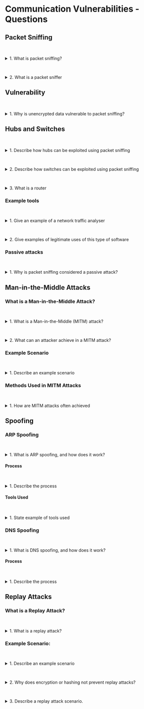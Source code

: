 # Communication Vulnerabilities - Questions

## Packet Sniffing

&nbsp;
<details>
<summary>
1. What is packet sniffing?
</summary>

Packet sniffing is where an attacker views information sent through a network. A packet sniffer monitors and logs all network traffic on the network it is connected to.
</details>

&nbsp;
<details>
<summary>
2. What is a packet sniffer
</summary>

A packet sniffer is a program which monitors and logs all network traffic over the network they're on, not just the packets for their nodes. Once the packet data has been captured, it needs to be analysed by the software and presented in a user-readable format. 
</details>

## Vulnerability

&nbsp;
<details>
<summary>
1. Why is unencrypted data vulnerable to packet sniffing?
</summary>

If sensitive information (e.g., passwords, financial data) is sent unencrypted, an attacker can potentially intercept and read it.
</details>

## Hubs and Switches

&nbsp;
<details>
<summary>
1. Describe how hubs can be exploited using packet sniffing
</summary>

* Hubs are inherently vulnerable to packet sniffing because a hub operates by broadcasting all network traffic to all devices connected to it, regardless of the intended recipient.
* Since every device on the network receives all the packets, a device running a packet sniffer can easily capture all the network traffic. This makes packet sniffing very simple in hub-based networks, as all communication passes through all devices.
</details>

&nbsp;
<details>
<summary>
2. Describe how switches can be exploited using packet sniffing
</summary>

* Switches are designed to be more secure because they only send packets to the device that is the intended recipient. Each device on the network receives only the data that is meant for it, reducing the ability to sniff traffic.
* However, certain attacks can overload switches, forcing them into "promiscuous mode" and acting like hubs. This is because a hub sends all the packets to all the hosts on a network. Switches send packets to the correct nodes. However, some switches can reduce themselves to hubs, and hence, become susceptible to sniffing. 
</details>

&nbsp;
<details>
<summary>
3. What is a router
</summary>

One important thing to note is that what we commonly call a router these days is actually a combination of multiple things, such as the router, modem, a switch, and a wireless access point. 
</details>

### Example tools

&nbsp;
<details>
<summary>
1. Give an example of a network traffic analyser
</summary>

Wireshark is a network traffic analyser
</details>

&nbsp;
<details>
<summary>
2. Give examples of legitimate uses of this type of software
</summary>

* to identify a denial of service, 
* to troubleshoot firewall problems, such as looking at communication from a node which isn't passed to another node when you would expect it to be. 
</details>

### Passive attacks

&nbsp;
<details>
<summary>
1. Why is packet sniffing considered a passive attack?
</summary>

It allows the attacker to read information which wouldn't normally pass through their computer, without altering it.
</details>

## Man-in-the-Middle Attacks

### What is a Man-in-the-Middle Attack?

&nbsp;
<details>
<summary>
1. What is a Man-in-the-Middle (MITM) attack?
</summary>

A **Man-in-the-Middle (MITM) attack** occurs when an attacker intercepts communication between two parties by tricking the victim's computer into connecting with the attacker’s device instead of the legitimate destination.

The attacker acts as a relay, passing information between the victim and the legitimate recipient.
</details>

&nbsp;
<details>
<summary>
2. What can an attacker achieve in a MITM attack?
</summary>

* View sensitive data.
* Modify data being transmitted.
* Impersonate one of the communicating parties.
</details>

### Example Scenario

&nbsp;
<details>
<summary>
1. Describe an example scenario
</summary>

1. Victim connects to the attacker’s device, believing it is the legitimate server.
2. The attacker establishes a connection with the real server.
3. All communication between the victim and the server is passed through the attacker.
</details>

### Methods Used in MITM Attacks

&nbsp;
<details>
<summary>
1. How are MITM attacks often achieved
</summary>

MITM attacks are often achieved through **spoofing**, where the attacker tricks the victim's device into connecting with their node instead of the intended destination, intercepting and relaying traffic.

Two spoofing techniques are:
- **ARP Spoofing** (on Local Area Networks).
- **DNS Spoofing** (on the internet).

</details>

## Spoofing

### ARP Spoofing

&nbsp;
<details>
<summary>
1. What is ARP spoofing, and how does it work?
</summary>

Address Resolution Protocol (ARP) spoofing spoofing manipulates the mapping of IP addresses to MAC addresses, causing traffic meant for a legitimate IP to be sent to the attacker.
</details>

#### Process

&nbsp;
<details>
<summary>
1. Describe the process
</summary>

1. The attacker’s MAC address is falsely associated with a legitimate IP address of another node on the network.
1. Hosts on the LAN cache this spoofed ARP packet, causing data meant for the legitimate IP to be sent to the attacker instead.
</details>

#### Tools Used

&nbsp;
<details>
<summary>
1. State example of tools used
</summary>

- Examples of ARP spoofing tools include:
  - ARP Spoof
  - Cain and Abel
  - Ettercap
</details>

### DNS Spoofing

&nbsp;
<details>
<summary>
1. What is DNS spoofing, and how does it work?
</summary>

Domain Name System (DNS) spoofing manipulates DNS responses, redirecting traffic to the attacker’s server by sending a false IP address in response to a DNS query.
</details>

#### Process

&nbsp;
<details>
<summary>
1. Describe the process
</summary>

1. A victim sends a DNS request to resolve a domain (e.g., `example.com`).
1. The attacker intercepts the request and sends a false DNS response with their IP address as the answer.
1. The victim connects to the attacker’s server instead of the legitimate one.
</details>

## Replay Attacks

### What is a Replay Attack?

&nbsp;
<details>
<summary>
1. What is a replay attack?
</summary>

A replay attack involves capturing and retransmitting intercepted communication to one of the parties (server or client) at a later time.
</details>

### Example Scenario:

&nbsp;
<details>
<summary>
1. Describe an example scenario
</summary>

1. The attacker captures a communication stream, such as a username and password being sent to a server.
2. At a later time, the attacker replays the same stream, potentially gaining unauthorized access.
</details>

&nbsp;
<details>
<summary>
2. Why does encryption or hashing not prevent replay attacks?
</summary>

Even if encrypted or hashed, the packets remain identical and can be replayed without alteration.
</details>

&nbsp;
<details>
<summary>
3. Describe a replay attack scenario.
</summary>

Alice attempts to sign into `myrecipes.com` with her username and password:
- Alice sends her credentials.
- The MITM attacker intercepts this communication.
- Later, the attacker replays these packets to `myrecipes.com`, bypassing authentication checks.
</details>
